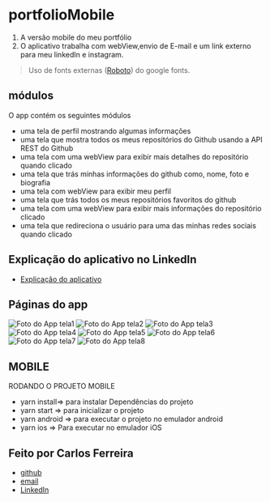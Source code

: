 # portfolioMobile 
1. A versão mobile do meu portfólio
2. O aplicativo trabalha com webView,envio de E-mail e um link externo para meu linkedIn e instagram.
> Uso de fonts externas ([Roboto](https://fonts.google.com/specimen/Roboto)) do google fonts.

## módulos

O app contém os seguintes módulos

* uma tela de perfil mostrando algumas informações
* uma tela que mostra todos os meus repositórios do Github usando a API REST do Github
* uma tela com uma webView para exibir mais detalhes do repositório quando clicado
* uma tela que trás minhas informações do github como, nome, foto e biografia
* uma tela com webView para exibir meu perfil
* uma tela que trás todos os meus repositórios favoritos do github
* uma tela com uma webView para exibir mais informações do repositório clicado
* uma tela que redireciona o usuário para uma das minhas redes sociais quando clicado 

## Explicação do aplicativo no LinkedIn
* [Explicação do aplicativo](https://www.linkedin.com/posts/carlos-ferreira-4b2ba219a_portfolio-reactnative-react-activity-6789296181450166272-ruob)

## Páginas do app
![Foto do App tela1](https://github.com/CarlosSTS/portfolioMobile/blob/master/images/screen1.jpg)
![Foto do App tela2](https://github.com/CarlosSTS/portfolioMobile/blob/master/images/screen2.jpg)
![Foto do App tela3](https://github.com/CarlosSTS/portfolioMobile/blob/master/images/screen3.jpg)
![Foto do App tela4](https://github.com/CarlosSTS/portfolioMobile/blob/master/images/screen4.jpg)
![Foto do App tela5](https://github.com/CarlosSTS/portfolioMobile/blob/master/images/screen5.jpg)
![Foto do App tela6](https://github.com/CarlosSTS/portfolioMobile/blob/master/images/screen6.jpg)
![Foto do App tela7](https://github.com/CarlosSTS/portfolioMobile/blob/master/images/screen7.jpg)
![Foto do App tela8](https://github.com/CarlosSTS/portfolioMobile/blob/master/images/screen8.jpg)

## MOBILE
RODANDO O PROJETO MOBILE
* yarn install=>  para instalar Dependências do projeto
* yarn start => para inicializar o projeto
* yarn android => para executar o projeto no emulador android
* yarn ios => Para executar no emulador iOS

## Feito por Carlos Ferreira
* [github](https://www.github.com/CarlosSTS)
* [email](mailto://carlossts826@gmail.com)
* [LinkedIn](https://www.linkedin.com/in/carlos-ferreira-4b2ba219a/)
